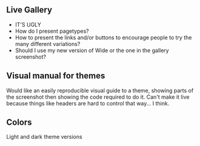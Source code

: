 

## Live Gallery

* IT'S UGLY
* How do I present pagetypes?
* How to present the links and/or buttons to encourage people to try the many different variations?
* Should I use my new version of Wide or the one in the gallery screenshot?

## Visual manual for themes

Would like an easily reproducible visual guide to a theme, showing parts of the screenshot then showing the code required to do it. Can't make it live because things like headers are hard to control that way... I think.

## Colors

Light and dark theme versions
